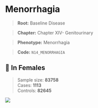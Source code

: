 # Menorrhagia

> **Root:** Baseline Disease  

> **Chapter:** Chapter XIV- Genitourinary  

> **Phenotype:** Menorrhagia  

> **Code:** `N14_MENORRHAGIA`

## 👩 In Females  
> Sample size: **83758**  
> Cases: **1113**  
> Controls: **82645**
<img src="/Disease/Figures/ALL/Incidence/N14_MENORRHAGIA.png"/>
<CsvTable src="/public/Disease/Data/ALL/Incidence/COX_N14_MENORRHAGIA.csv" label="🔍 View full results" />
